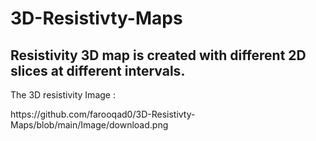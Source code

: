 # 3D-Resistivty-Maps
<h2>Resistivity 3D map is created with different 2D slices at different intervals.</h2>
<p>The 3D resistivity Image :&nbsp;</p>
<p>https://github.com/farooqad0/3D-Resistivty-Maps/blob/main/Image/download.png</p>

